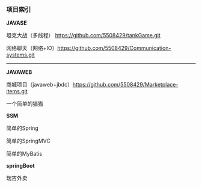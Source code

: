 ### 项目索引

**JAVASE**

坦克大战（多线程） https://github.com/5508429/tankGame.git

网络聊天（网络+IO）https://github.com/5508429/Communication-systems.git
***
**JAVAWEB**

商城项目（javaweb+jbdc）https://github.com/5508429/Marketplace-items.git

一个简单的猫猫

**SSM**

简单的Spring

简单的SpringMVC

简单的MyBatis

**springBoot**

瑞吉外卖

